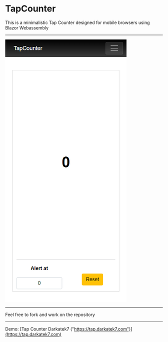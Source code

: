 # TapCounter
This is a minimalistic Tap Counter designed for mobile browsers using Blazor Webassembly

___

![Demo](demo.png)

___

Feel free to fork and work on the repository

___

Demo:
[Tap Counter Darkatek7 ("https://tap.darkatek7.com")](https://tap.darkatek7.com)
